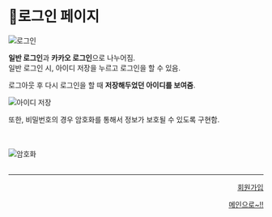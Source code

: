 # 📌로그인 페이지

![로그인](https://user-images.githubusercontent.com/88878686/180651389-7d646882-fb13-4419-aa34-dd170acf8b4e.JPG)   

**일반 로그인**과 **카카오 로그인**으로 나누어짐.   
일반 로그인 시, 아이디 저장을 누르고 로그인을 할 수 있음.   

로그아웃 후 다시 로그인을 할 때 **저장해두었던 아이디를 보여줌**.   

![아이디 저장](https://user-images.githubusercontent.com/88878686/180651480-39788311-300c-4f15-b7de-fa6135ecf79a.JPG)   

또한, 비밀번호의 경우 암호화를 통해서 정보가 보호될 수 있도록 구현함.   

<br><br>
![암호화](https://user-images.githubusercontent.com/88878686/180714377-80408ba3-8378-49d5-8b68-4d39ff87c83f.JPG)   
<br>


***
<div align="right">  
  
[회원가입](https://github.com/kcat2201/finalproject/blob/main/%EA%B5%AC%ED%98%84%EC%84%A4%EB%AA%85/%ED%9A%8C%EC%9B%90%EA%B0%80%EC%9E%85.md)
  
[메인으로~!!](https://github.com/kcat2201/finalproject/blob/main/%EA%B5%AC%ED%98%84%EC%84%A4%EB%AA%85/%ED%9A%8C%EC%9B%90%EB%A9%94%EC%9D%B8.md)   

</div>
